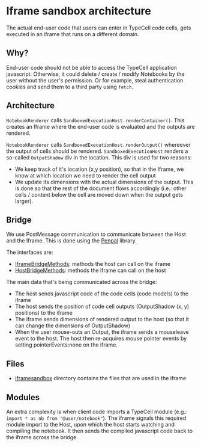 # Iframe sandbox architecture

The actual end-user code that users can enter in TypeCell code cells, gets executed in an iframe that runs on a different domain.

## Why?

End-user code should not be able to access the TypeCell application javascript. Otherwise, it could delete / create / modify Notebooks by the user without the user's permission. Or for example, steal authentication cookies and send them to a third party using `fetch`.

## Architecture

`NotebookRenderer` calls `SandboxedExecutionHost.renderContainer()`. This creates an Iframe where the end-user code is evaluated and the outputs are rendered.

`NotebookRenderer` calls `SandboxedExecutionHost.renderOutput()` whereever the output of cells should be rendered. `SandboxedExecutionHost` renders a so-called `OutputShadow` div in the location. This div is used for two reasons:

- We keep track of it's location (x,y position), so that in the Iframe, we know at which location we need to render the cell output
- We update its dimensions with the actual dimensions of the output. This is done so that the rest of the document flows accordingly (i.e.: other cells / content below the cell are moved down when the output gets larger).

## Bridge

We use PostMessage communication to communicate between the Host and the Iframe. This is done using the [Penpal](https://github.com/Aaronius/penpal) library.

The interfaces are:

- [IframeBridgeMethods](./iframesandbox/IframeBridgeMethods.ts): methods the host can call on the iframe
- [HostBridgeMethods](./HostBridgeMethods.ts): methods the iframe can call on the host

The main data that's being communicated across the bridge:

- The host sends javascript code of the code cells (code models) to the iframe
- The host sends the position of code cell outputs (OutputShadow (x, y) positions) to the iframe
- The iframe sends dimensions of rendered output to the host (so that it can change the dimensions of OutputShadow)
- When the user mouse-outs an Output, the iframe sends a mouseleave event to the host. The host then re-acquires mouse pointer events by setting pointerEvents:none on the iframe.

## Files

- [iframesandbox](./iframesandbox) directory contains the files that are used in the iframe

## Modules

An extra complexity is when client code imports a TypeCell module (e.g.: `import * as nb from "@user/notebook"`). The iframe signals this required module import to the Host, upon which the host starts watching and compiling the notebook. It then sends the compiled javascript code back to the iframe across the bridge.
